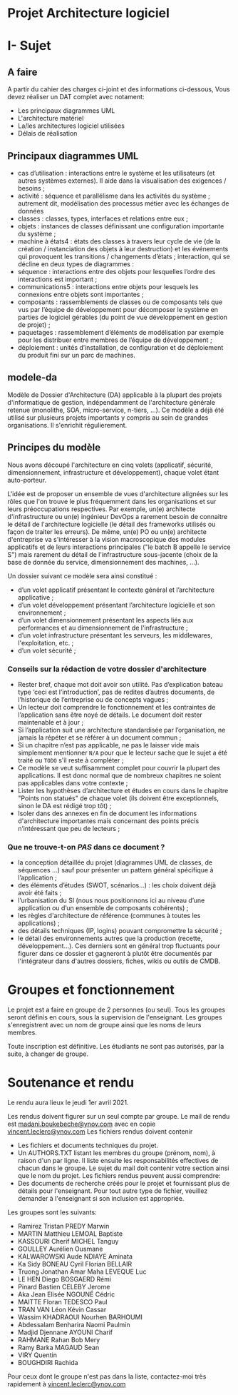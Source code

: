 
# Projet Architecture logiciel

# I- Sujet

## A faire

A partir du cahier des charges ci-joint et des informations ci-dessous, Vous devez réaliser un DAT complet avec notament:
- Les principaux diagrammes UML
- L'architecture matériel
- La/les architectures logiciel utilisées
- Délais de réalisation

## Principaux diagrammes UML
* cas d’utilisation : interactions entre le système et les utilisateurs (et autres systèmes externes). Il aide dans la visualisation des exigences / besoins ;
* activité : séquence et parallélisme dans les activités du système ; autrement dit, modélisation des processus métier avec les échanges de données
* classes : classes, types, interfaces et relations entre eux ;
* objets : instances de classes définissant une configuration importante du système ;
* machine à états4 : états des classes à travers leur cycle de vie (de la création / instanciation des objets à leur destruction) et les événements qui provoquent les transitions / changements d’états ;
interaction, qui se décline en deux types de diagrammes :
* séquence : interactions entre des objets pour lesquelles l’ordre des interactions est important ;
* communications5 : interactions entre objets pour lesquels les connexions entre objets sont importantes ;
* composants : rassemblements de classes ou de composants tels que vus par l’équipe de développement pour décomposer le système en parties de logiciel gérables (du point de vue développement en gestion de projet) ;
* paquetages : rassemblement d’éléments de modélisation par exemple pour les distribuer entre membres de l’équipe de développement ;
* déploiement : unités d’installation, de configuration et de déploiement du produit fini sur un parc de machines.

## modele-da

Modèle de Dossier d'Architecture (DA) applicable à la plupart des projets d'informatique de gestion, indépendamment de l'architecture générale retenue (monolithe, SOA, micro-service, n-tiers, ...).
Ce modèle a déjà été utilisé sur plusieurs projets importants y compris au sein de grandes organisations. Il s'enrichit régulierement.

## Principes du modèle

Nous avons découpé l'architecture en cinq volets (applicatif, sécurité, dimensionnement, infrastructure et développement), chaque volet étant auto-porteur. 

L'idée est de proposer un ensemble de vues d'architecture alignées sur les rôles que l'on trouve le plus fréquemment dans les organisations et sur leurs préoccupations respectives. Par exemple, un(e) architecte d'infrastructure ou un(e) ingénieur DevOps a rarement besoin de connaitre le détail de l'architecture logicielle (le détail des frameworks utilisés ou façon de traiter les erreurs). De même, un(e) PO ou un(e) architecte d'entreprise va s'intéresser à la vision macroscopique des modules applicatifs et de leurs interactions principales ("le batch B appelle le service S")  mais rarement du détail de l'infrastructure sous-jacente (choix de la base de donnée du service, dimensionnement des machines, ...).


Un dossier suivant ce modèle sera ainsi constitué :

* d’un volet applicatif présentant le contexte général et l’architecture applicative ;
* d’un volet développement présentant l’architecture logicielle et son environnement ;
* d’un volet dimensionnement présentant les aspects liés aux performances et au dimensionnement de l'infrastructure ;
* d’un volet infrastructure présentant les serveurs, les middlewares, l'exploitation, etc. ;
* d’un volet sécurité ;

### Conseils sur la rédaction de votre dossier d'architecture 
* Rester bref, chaque mot doit avoir son utilité. Pas d’explication bateau type ‘ceci est l’introduction’, pas de redites d’autres documents, de l’historique de l’entreprise ou de concepts vagues ;
* Un lecteur doit comprendre le fonctionnement et les contraintes de l’application sans être noyé de détails. Le document doit rester maintenable et à jour ;
* Si l’application suit une architecture standardisée par l’organisation, ne jamais la répéter et se référer à un document commun ;
* Si un chapitre n’est pas applicable, ne pas le laisser vide mais simplement mentionner `N/A` pour que le lecteur sache que le sujet a été traité ou `TODO` s'il reste à compléter ;
* Ce modèle se veut suffisamment complet pour couvrir la plupart des applications. Il est donc normal que de nombreux chapitres ne soient pas applicables dans votre contexte ; 
* Lister les hypothèses d’architecture et études en cours dans le chapitre "Points non statués" de chaque volet (ils doivent être exceptionnels, sinon le DA est rédigé trop tôt) ;
* Isoler dans des annexes en fin de document les informations d'architecture importantes mais concernant des points précis n’intéressant que peu de lecteurs ;

### Que ne trouve-t-on *PAS* dans ce document ?
* la conception détaillée du projet (diagrammes UML de classes, de séquences ...) sauf pour présenter un pattern général spécifique à l’application ;
* des éléments d’études (SWOT, scénarios…) : les choix doivent déjà avoir été faits ;
* l’urbanisation du SI (nous nous positionnons ici au niveau d’une application ou d’un ensemble de composants cohérents) ;
* les règles d'architecture de référence (communes à toutes les applications) ;
* des détails techniques (IP, logins) pouvant compromettre la sécurité ;
* le détail des environnements autres que la production (recette, développement...). Ces derniers sont en général trop fluctuants pour figurer dans ce dossier et gagneront à plutôt être documentés par l'intégrateur dans d'autres dossiers, fiches, wikis ou outils de CMDB.

# Groupes et fonctionnement

Le projet est a faire en groupe de 2 personnes (ou seul).
Tous les groupes seront définis en cours, sous la supervision de l'enseignant. Les groupes s'enregistrent avec un nom de groupe ainsi que les noms de leurs membres.

Toute inscription est définitive.  Les étudiants ne sont pas autorisés, par la suite, à changer de groupe.


# Soutenance et rendu

Le rendu aura lieux le jeudi 1er avril 2021.

Les rendus doivent figurer sur un seul compte par groupe.
Le mail de rendu est madani.boukebeche@ynov.com avec en copie vincent.leclerc@ynov.com
Les fichiers rendus doivent contenir
  - Les fichiers et documents techniques du projet.
  - Un AUTHORS.TXT listant les membres du groupe (prénom, nom), à raison d'un par ligne.  Il liste ensuite les responsabilités effectives de chacun dans le groupe.
Le sujet du mail doit contenir votre section ainsi que le nom du projet.
Les fichiers rendus peuvent aussi comprendre: 
  - Des documents de recherche créés pour le projet et fournissant plus de détails pour l'enseignant.
Pour tout autre type de fichier, veuillez demander à l'enseignant si son inclusion est appropriée.

Les groupes sont les suivants:
- Ramirez Tristan	PREDY Marwin	
- MARTIN Matthieu	LEMOAL Baptiste	
- KASSOURI Cherif	MICHEL Tanguy	
- GOULLEY Aurélien	Ousmane	
- KALWAROWSKI Aude NDIAYE	Aminata	
- Ka Sidy	BONEAU Cyril	Florian BELLAIR
- Truong Jonathan	Amar Maha	LEVEQUE Luc
- LE HEN Diego	BOSGAERD Rémi	
- Pinard Bastien	CELEBY Jerome	
- Aka Jean Elisée	NGOUNÉ Cédric	
- MAITTE Floran	TEDESCO Paul	
- TRAN VAN Léon	Kévin Cassar	
- Wassim KHADRAOUI	Nourhen BARHOUMI	
- Abdessalam Benharira	Naomi Paulmin	
- Madjid Djennane	AYOUNI Charif	
- RAHMANE Rahan	Bob Mery	
- Ramy Barka MAGAUD Sean
- VIRY Quentin		
- BOUGHDIRI Rachida		


Pour ceux dont le groupe n'est pas dans la liste, contactez-moi très rapidement à vincent.leclerc@ynov.com